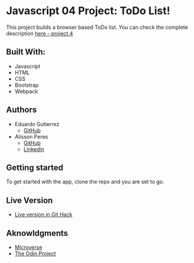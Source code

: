 # Javascript 04 Project: ToDo List!

This project builds a browser based ToDo list. You can check the complete description [here - project 4](https://www.theodinproject.com/courses/javascript/lessons/todo-list)

## Built With:

- Javascript
- HTML
- CSS
- Bootstrap
- Webpack

## Authors

- Eduardo Gutierrez 
  - [GitHub](https://github.com/fedgut/)
- Alisson Peres 
  - [GitHub](https://github.com/alissonperes/)
  - [Linkedin](https://www.linkedin.com/in/alissonperes)

## Getting started

To get started with the app, clone the repo and you are set to go.

## Live Version
  - [Live version in Git Hack](https://raw.githack.com/alissonperes/mv_todolist/list-new-approach/dist/index.html)

## Aknowldgments

- [Microverse](https://www.microverse.org/)
- [The Odin Project](https://www.theodinproject.com)

